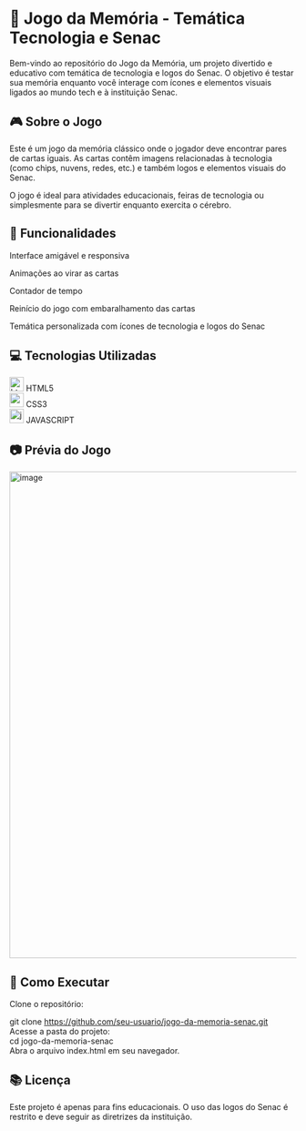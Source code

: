 
<h1> 🧠 Jogo da Memória - Temática Tecnologia e Senac </h1>
Bem-vindo ao repositório do Jogo da Memória, um projeto divertido e educativo com temática de tecnologia e logos do Senac. O objetivo é testar sua memória enquanto você interage com ícones e elementos visuais ligados ao mundo tech e à instituição Senac.

<h2> 🎮 Sobre o Jogo </h2>
Este é um jogo da memória clássico onde o jogador deve encontrar pares de cartas iguais. As cartas contêm imagens relacionadas à tecnologia (como chips, nuvens, redes, etc.) e também logos e elementos visuais do Senac.

O jogo é ideal para atividades educacionais, feiras de tecnologia ou simplesmente para se divertir enquanto exercita o cérebro.

<h2> 🧩 Funcionalidades </h2>
Interface amigável e responsiva

Animações ao virar as cartas

Contador de tempo

Reinício do jogo com embaralhamento das cartas

Temática personalizada com ícones de tecnologia e logos do Senac

<h2> 💻 Tecnologias Utilizadas </h2>
<img width="25" height="25" alt="html" src="https://github.com/user-attachments/assets/a4990432-b0f4-47f9-8e9e-d4ff62a68c4a" /> HTML5
<br>
<img width="25" height="25" alt="css-3" src="https://github.com/user-attachments/assets/b02b0f3f-7f38-4865-af7d-96089a07162a" /> CSS3
<br>
<img width="25" height="25" alt="js" src="https://github.com/user-attachments/assets/42649afe-a27a-4615-b810-fcae4727de45" /> JAVASCRIPT 
<br>


<h2> 📷 Prévia do Jogo </h2>
<img width="1055" height="855" alt="image" src="https://github.com/user-attachments/assets/8e80feaf-cc01-4120-9bf5-b8f04f6cab8e" />


<h2> 🚀 Como Executar </h2>
Clone o repositório:

git clone https://github.com/seu-usuario/jogo-da-memoria-senac.git
<br>
Acesse a pasta do projeto:
<br>
cd jogo-da-memoria-senac
<br>
Abra o arquivo index.html em seu navegador.

<h2> 📚 Licença </h2>
Este projeto é apenas para fins educacionais. O uso das logos do Senac é restrito e deve seguir as diretrizes da instituição.
